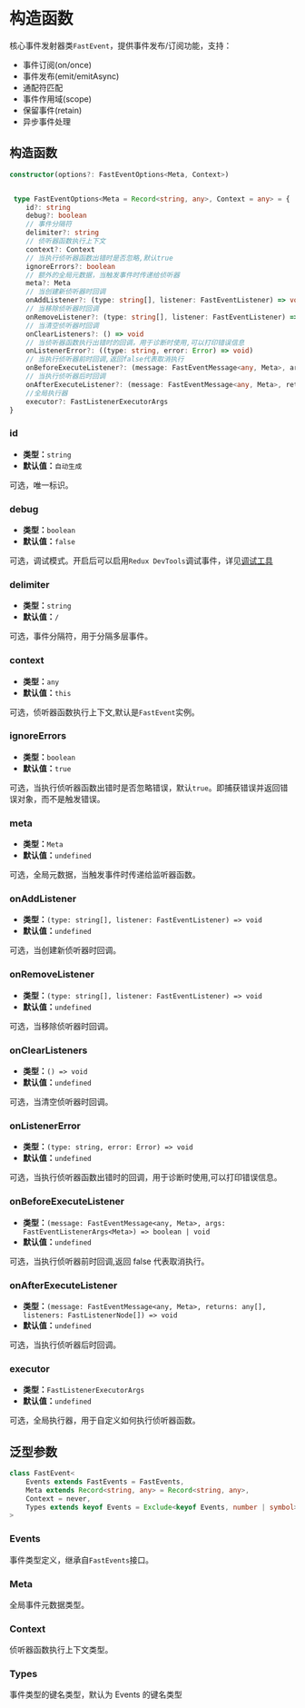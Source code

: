 # 构造函数

核心事件发射器类`FastEvent`，提供事件发布/订阅功能，支持：

-   事件订阅(on/once)
-   事件发布(emit/emitAsync)
-   通配符匹配
-   事件作用域(scope)
-   保留事件(retain)
-   异步事件处理

## 构造函数

```ts
constructor(options?: FastEventOptions<Meta, Context>)


 type FastEventOptions<Meta = Record<string, any>, Context = any> = {
    id?: string
    debug?: boolean
    // 事件分隔符
    delimiter?: string
    // 侦听器函数执行上下文
    context?: Context
    // 当执行侦听器函数出错时是否忽略,默认true
    ignoreErrors?: boolean
    // 额外的全局元数据，当触发事件时传递给侦听器
    meta?: Meta
    // 当创建新侦听器时回调
    onAddListener?: (type: string[], listener: FastEventListener) => void
    // 当移除侦听器时回调
    onRemoveListener?: (type: string[], listener: FastEventListener) => void
    // 当清空侦听器时回调
    onClearListeners?: () => void
    // 当侦听器函数执行出错时的回调，用于诊断时使用,可以打印错误信息
    onListenerError?: ((type: string, error: Error) => void)
    // 当执行侦听器前时回调,返回false代表取消执行
    onBeforeExecuteListener?: (message: FastEventMessage<any, Meta>, args: FastEventListenerArgs<Meta>) => boolean | void
    // 当执行侦听器后时回调
    onAfterExecuteListener?: (message: FastEventMessage<any, Meta>, returns: any[], listeners: FastListenerNode[]) => void
    //全局执行器
    executor?: FastListenerExecutorArgs
}
```

### id

-   **类型：**`string`
-   **默认值：**`自动生成`

可选，唯一标识。

### debug

-   **类型：**`boolean`
-   **默认值：**`false`

可选，调试模式。开启后可以启用`Redux DevTools`调试事件，详见[调试工具](../../guide/use/devTools)

### delimiter

-   **类型：**`string`
-   **默认值：**`/`

可选，事件分隔符，用于分隔多层事件。

### context

-   **类型：**`any`
-   **默认值：**`this`

可选，侦听器函数执行上下文,默认是`FastEvent`实例。

### ignoreErrors

-   **类型：**`boolean`
-   **默认值：**`true`

可选，当执行侦听器函数出错时是否忽略错误，默认`true`。即捕获错误并返回错误对象，而不是触发错误。

### meta

-   **类型：**`Meta`
-   **默认值：**`undefined`

可选，全局元数据，当触发事件时传递给监听器函数。

### onAddListener

-   **类型：**`(type: string[], listener: FastEventListener) => void`
-   **默认值：**`undefined`

可选，当创建新侦听器时回调。

### onRemoveListener

-   **类型：**`(type: string[], listener: FastEventListener) => void`
-   **默认值：**`undefined`

可选，当移除侦听器时回调。

### onClearListeners

-   **类型：**`() => void`
-   **默认值：**`undefined`

可选，当清空侦听器时回调。

### onListenerError

-   **类型：**`(type: string, error: Error) => void`
-   **默认值：**`undefined`

可选，当执行侦听器函数出错时的回调，用于诊断时使用,可以打印错误信息。

### onBeforeExecuteListener

-   **类型：**`(message: FastEventMessage<any, Meta>, args: FastEventListenerArgs<Meta>) => boolean | void`
-   **默认值：**`undefined`

可选，当执行侦听器前时回调,返回 false 代表取消执行。

### onAfterExecuteListener

-   **类型：**`(message: FastEventMessage<any, Meta>, returns: any[], listeners: FastListenerNode[]) => void`
-   **默认值：**`undefined`

可选，当执行侦听器后时回调。

### executor

-   **类型：**`FastListenerExecutorArgs`
-   **默认值：**`undefined`

可选，全局执行器，用于自定义如何执行侦听器函数。

## 泛型参数

```ts
class FastEvent<
    Events extends FastEvents = FastEvents,
    Meta extends Record<string, any> = Record<string, any>,
    Context = never,
    Types extends keyof Events = Exclude<keyof Events, number | symbol>
>
```

### Events

事件类型定义，继承自`FastEvents`接口。

### Meta

全局事件元数据类型。

### Context

侦听器函数执行上下文类型。

### Types

事件类型的键名类型，默认为 Events 的键名类型
